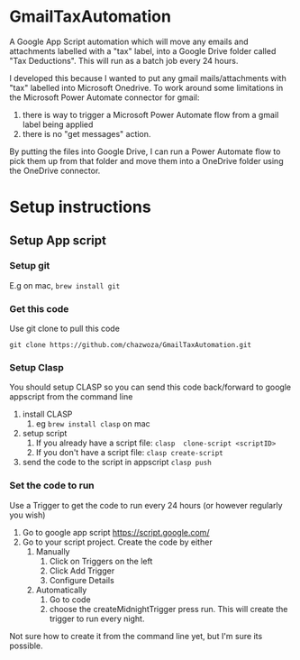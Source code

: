 # GmailTaxAutomation
A Google App Script automation which will move any emails and attachments labelled with a "tax" label, into a Google Drive folder called "Tax Deductions". This will run as a batch job every 24 hours.

I developed this because I wanted to put any gmail mails/attachments with "tax" labelled into Microsoft Onedrive. To work around some limitations in the Microsoft Power Automate connector for gmail:
1) there is way to trigger a Microsoft Power Automate flow from a gmail label being applied
2) there is no "get messages" action. 

By putting the files into Google Drive, I can run a Power Automate flow to pick them up from that folder and move them into a OneDrive folder using the OneDrive connector.

# Setup instructions

## Setup App script

### Setup git
E.g on mac, `brew install git`

### Get this code
Use git clone to pull this code

`git clone https://github.com/chazwoza/GmailTaxAutomation.git`

### Setup Clasp
You should setup CLASP so you can send this code back/forward to google appscript from the command line
1. install CLASP 
    1. eg `brew install clasp` on mac
2. setup script 
    1. If you already have a script file: `clasp 
clone-script <scriptID>`
    2. If you don't have a script file: `clasp create-script`
3. send the code to the script in appscript `clasp push`

### Set the code to run
Use a Trigger to get the code to run every 24 hours (or however regularly you wish)
1. Go to google app script https://script.google.com/
1. Go to your script project. Create the code by either
    1. Manually
        1. Click on Triggers on the left
        1. Click Add Trigger
        1. Configure Details
    1. Automatically 
        1. Go to code
        1. choose the createMidnightTrigger press run. This will create the trigger to run every night.

Not sure how to create it from the command line yet, but I'm sure its possible.

